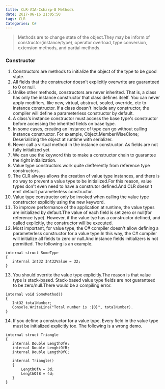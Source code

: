 ```yaml
---
title: CLR-VIA-Csharp-8 Methods
date: 2017-06-16 21:05:50
tags: CLR
Categories: C#
---
```

> Methods are to change state of the object.They may be inform of constructor(instance/type), operator overload, type conversion, extension methods, and partial methods.
<!--more-->

### Constructor ###

1. Constructors are methods to initialize the object of the type to be good state.
2. All fields that the constructor doesn't explicitly overwrite are guaranteed to 0 or null.
3. Unlike other methods, constructors are never inherited. That is, a class has only the instance constructor that class defines itself. You can never apply modifiers, like new, virtual, abstruct, sealed, override, etc to instance constructor. If a class doesn't include any constructor, the compiler will define a parameterless constructor by default.
4. A class's instance constructor must access the base type's constructor before accessing the inherited fields on base type.
5. In some cases, creating an instance of type can go without calling instance constructor. For example, Object.MemberWiseClone; Deserializing the object at runtime with serializer.
6. Never call a virtual method in the instance constructor. As fields are not fully initialized yet.
7. We can use the keyword this to make a constructor chain to guarantee the right initialization.
8. Value type constructors work quite diefferently from reference type constructors.
9. The CLR always allows the creation of value type instances, and there is no way to prevent a value type to be initialized.For this reason, value types don't even need to have a construtor defined.And CLR doesn't emit default parameterless constructor.
10. Value type constructor only be invoked when calling the value type constructor explicitly using the new keyword.
11. To improve performance of the application at runtime, the value types are initialized by default.The value of each field is set zero or null(for reference type). However, if the value tye has a constructor defined, and called explicitly, the constructor will be executed.
12. Most important, for value type, the C# compiler doesn't allow defining a parameterless constructor for a value type.In this way, the C# compiler will initialize all fields to zero or null.And instance fields initializers is not permitted. The following is an example. 
```
internal struct SomeType
{
   internal Int32 Int32Value = 32;
}
```
13. You should overrite the value type explicitly.The reason is that value type is stack-based. Stack-based value type fields are not guaranteed to be zero/null.There would be a compiling error.  
```
internal void SomeMethod()
{
   Int32 totalNumber;
   Console.WriteLine("Total number is :{0}", totalNumber).
}
```
14. If you define a constructor for a value type. Every field in the value type must be initialized explicitly too. The following is a wrong demo.
```
internal struct Triangle
{
   internal Double LengthOfA;
   internal Double LenghtOfB;
   internal Double LengthOfC;

   internal Triangle()
   {
       LengthOfA = 3d;
       LengthOfB = 4d;
   }
}
